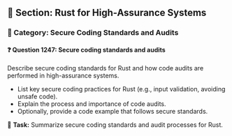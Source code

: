 ## 📘 Section: Rust for High-Assurance Systems
### 🔹 Category: Secure Coding Standards and Audits
#### ❓ Question 1247: Secure coding standards and audits

Describe secure coding standards for Rust and how code audits are performed in high-assurance systems.

- List key secure coding practices for Rust (e.g., input validation, avoiding unsafe code).
- Explain the process and importance of code audits.
- Optionally, provide a code example that follows secure standards.

🔧 **Task:** Summarize secure coding standards and audit processes for Rust.
